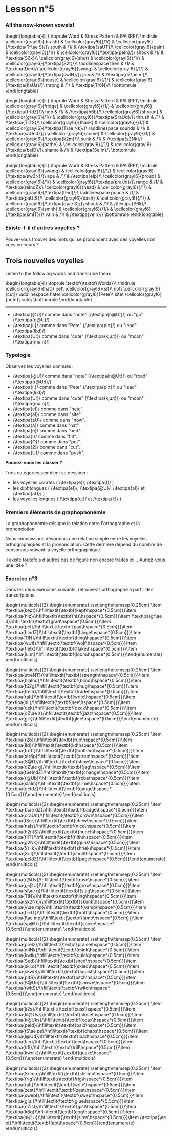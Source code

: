 # Lesson n°5



### All the now-known vowels!


\begin{longtable}{lll}
\toprule
Word & Stress Pattern & IPA (RP)\\
\midrule
\cellcolor{gray!6}{thrash} & \cellcolor{gray!6}{/1/} & \cellcolor{gray!6}{/\textipa{Tr\ae S}/}\\
south & /1/ & /\textipa{saUT}/\\
\cellcolor{gray!6}{pain} & \cellcolor{gray!6}{/1/} & \cellcolor{gray!6}{/\textipa{peIn}/}\\
shock & /1/ & /\textipa{S6k}/\\
\cellcolor{gray!6}{shut} & \cellcolor{gray!6}{/1/} & \cellcolor{gray!6}{/\textipa{S2t}/}\\
\addlinespace
then & /1/ & /\textipa{Den}/\\
\cellcolor{gray!6}{swing} & \cellcolor{gray!6}{/1/} & \cellcolor{gray!6}{/\textipa{swIN}/}\\
jam & /1/ & /\textipa{dZ\ae m}/\\
\cellcolor{gray!6}{house} & \cellcolor{gray!6}{/1/} & \cellcolor{gray!6}{/\textipa{haUs}/}\\
throng & /1/ & /\textipa{Tr6N}/\\
\bottomrule
\end{longtable}


\begin{longtable}{lll}
\toprule
Word & Stress Pattern & IPA (RP)\\
\midrule
\cellcolor{gray!6}{fridge} & \cellcolor{gray!6}{/1/} & \cellcolor{gray!6}{/\textipa{frIdZ}/}\\
hob & /1/ & /\textipa{h6b}/\\
\cellcolor{gray!6}{shroud} & \cellcolor{gray!6}{/1/} & \cellcolor{gray!6}{/\textipa{SraUd}/}\\
thrush & /1/ & /\textipa{Tr2S}/\\
\cellcolor{gray!6}{thank} & \cellcolor{gray!6}{/1/} & \cellcolor{gray!6}{/\textipa{T\ae Nk}/}\\
\addlinespace
sounds & /1/ & /\textipa{saUndz}/\\
\cellcolor{gray!6}{come} & \cellcolor{gray!6}{/1/} & \cellcolor{gray!6}{/\textipa{k2m}/}\\
sunk & /1/ & /\textipa{s2Nk}/\\
\cellcolor{gray!6}{bathe} & \cellcolor{gray!6}{/1/} & \cellcolor{gray!6}{/\textipa{beID}/}\\
shame & /1/ & /\textipa{SeIm}/\\
\bottomrule
\end{longtable}


\begin{longtable}{lll}
\toprule
Word & Stress Pattern & IPA (RP)\\
\midrule
\cellcolor{gray!6}{swung} & \cellcolor{gray!6}{/1/} & \cellcolor{gray!6}{/\textipa{sw2N}/}\\
ape & /1/ & /\textipa{eIp}/\\
\cellcolor{gray!6}{proud} & \cellcolor{gray!6}{/1/} & \cellcolor{gray!6}{/\textipa{praUd}/}\\
range & /1/ & /\textipa{reIndZ}/\\
\cellcolor{gray!6}{head} & \cellcolor{gray!6}{/1/} & \cellcolor{gray!6}{/\textipa{hed}/}\\
\addlinespace
pouch & /1/ & /\textipa{paUtS}/\\
\cellcolor{gray!6}{dash} & \cellcolor{gray!6}{/1/} & \cellcolor{gray!6}{/\textipa{d\ae S}/}\\
shock & /1/ & /\textipa{S6k}/\\
\cellcolor{gray!6}{smith} & \cellcolor{gray!6}{/1/} & \cellcolor{gray!6}{/\textipa{smIT}/}\\
vain & /1/ & /\textipa{veIn}/\\
\bottomrule
\end{longtable}

### Existe-t-il d'autres voyelles ?

Pouve-vous trouver des mots qui se prononcent avec des voyelles non vues en cours ?



## Trois nouvelles voyelles

Listen to the following words and transcribe them:



 
\begin{longtable}{l}
\toprule
\textbf{\textbf{Words}}\\
\midrule
\cellcolor{gray!6}{hat}\\
pet\\
\cellcolor{gray!6}{sit}\\
not\\
\cellcolor{gray!6}{cut}\\
\addlinespace
hate\\
\cellcolor{gray!6}{Pete}\\
site\\
\cellcolor{gray!6}{note}\\
cute\\
\bottomrule
\end{longtable} 

---



* /\textipa{@U}/ comme dans "note" (/\textipa{n@Ut}/) ou "go" (/\textipa{g@U}/)
* /\textipa{i:}/ comme dans "Pete" (/\textipa{pi:t}/) ou "lead" (/\textipa{li:d}/)
* /\textipa{U:}/ comme dans "cute" (/\textipa{kju:t}/) ou "moon" (/\textipa{mu:n}/)



### Typologie

Observez les voyelles connues :

* /\textipa{@U}/ comme dans "note" (/\textipa{n@Ut}/) ou "road" (/\textipa{r@Ud}/)
* /\textipa{i:}/ comme dans "Pete" (/\textipa{pi:t}/) ou "lead" (/\textipa{li:d}/)
* /\textipa{U:}/ comme dans "cute" (/\textipa{kju:t}/) ou "moon" (/\textipa{mu:n}/)
*  /\textipa{eI}/ comme dans "hate".
*  /\textipa{aI}/ comme dans "site".
*  /\textipa{aU}/ comme dans "now".
*  /\textipa{a}/ comme dans "hat".
*  /\textipa{e}/ comme dans "bed".
*  /\textipa{I}/ comme dans "hit".
*  /\textipa{O}/ comme dans "pot".
*  /\textipa{2}/ comme dans "cut".
*  /\textipa{U}/ comme dans "push".

**Pouvez-vous les classer ?**



Trois catégories semblent se dessiner :

* les voyelles courtes ( /\textipa{e}/, /\textipa{I}/ )
* les diphtongues ( /\textipa{eI}/, /\textipa{@U}/, /\textipa{aI}/ et /\textipa{aU}/ )
* les voyelles longues ( /\textipa{u:}/ et /\textipa{i:}/ )



### Premiers éléments de graphophonémie

La graphophonémie désigne la relation entre l'orthographe et la prononciation.

Nous connaissons désormais une relation simple entre les voyelles orthographiques et la prononciation.
Cette dernière dépend du nombre de consonnes suivant la voyelle orthographique.

Il existe toutefois d'autres cas de figure non encore traités ici... Auriez-vous une idée ?



### Exercice n°3

Dans les deux exercices suivants, retrouvez l'orthographe à partir des transcriptions.



\begin{multicols}{2}
\begin{enumerate}
\setlength\itemsep{0.25cm}
\item /\textipa{kept}/\hfill\textit{\textbf{kept\hspace*{0.5cm}}}\item /\textipa{hIz}/\hfill\textit{\textbf{his\hspace*{0.5cm}}}\item /\textipa{gr\ae d}/\hfill\textit{\textbf{grad\hspace*{0.5cm}}}\item /\textipa{peI}/\hfill\textit{\textbf{pay\hspace*{0.5cm}}}\item /\textipa{hIndZ}/\hfill\textit{\textbf{hinge\hspace*{0.5cm}}}\item /\textipa{TIN}/\hfill\textit{\textbf{thing\hspace*{0.5cm}}}\item /\textipa{wUlf}/\hfill\textit{\textbf{wolf\hspace*{0.5cm}}}\item /\textipa{fleIk}/\hfill\textit{\textbf{flake\hspace*{0.5cm}}}\item /\textipa{lu:m}/\hfill\textit{\textbf{loom\hspace*{0.5cm}}}\end{enumerate}
\end{multicols}

\begin{multicols}{2}
\begin{enumerate}
\setlength\itemsep{0.25cm}
\item /\textipa{streNT}/\hfill\textit{\textbf{strength\hspace*{0.5cm}}}\item /\textipa{blaInd}/\hfill\textit{\textbf{blind\hspace*{0.5cm}}}\item /\textipa{tS2g}/\hfill\textit{\textbf{chug\hspace*{0.5cm}}}\item /\textipa{treId}/\hfill\textit{\textbf{trade\hspace*{0.5cm}}}\item /\textipa{raIt}/\hfill\textit{\textbf{write\hspace*{0.5cm}}}\item /\textipa{si:}/\hfill\textit{\textbf{see\hspace*{0.5cm}}}\item /\textipa{dek}/\hfill\textit{\textbf{deck\hspace*{0.5cm}}}\item /\textipa{dZ\ae z}/\hfill\textit{\textbf{jazz\hspace*{0.5cm}}}\item /\textipa{gli:}/\hfill\textit{\textbf{glee\hspace*{0.5cm}}}\end{enumerate}
\end{multicols}

\begin{multicols}{2}
\begin{enumerate}
\setlength\itemsep{0.25cm}
\item /\textipa{r2b}/\hfill\textit{\textbf{rub\hspace*{0.5cm}}}\item /\textipa{lId}/\hfill\textit{\textbf{lid\hspace*{0.5cm}}}\item /\textipa{tu:Tt}/\hfill\textit{\textbf{toothed\hspace*{0.5cm}}}\item /\textipa{str6p}/\hfill\textit{\textbf{strop\hspace*{0.5cm}}}\item /\textipa{S@U}/\hfill\textit{\textbf{show\hspace*{0.5cm}}}\item /\textipa{dZ\ae g}/\hfill\textit{\textbf{jag\hspace*{0.5cm}}}\item /\textipa{tSeIndZ}/\hfill\textit{\textbf{change\hspace*{0.5cm}}}\item /\textipa{r@Ub}/\hfill\textit{\textbf{robe\hspace*{0.5cm}}}\item /\textipa{slaIm}/\hfill\textit{\textbf{slime\hspace*{0.5cm}}}\item /\textipa{geIdZ}/\hfill\textit{\textbf{gauge\hspace*{0.5cm}}}\end{enumerate}
\end{multicols}

\begin{multicols}{2}
\begin{enumerate}
\setlength\itemsep{0.25cm}
\item /\textipa{b\ae dZ}/\hfill\textit{\textbf{badge\hspace*{0.5cm}}}\item /\textipa{draUn}/\hfill\textit{\textbf{drown\hspace*{0.5cm}}}\item /\textipa{tSu:}/\hfill\textit{\textbf{chew\hspace*{0.5cm}}}\item /\textipa{naIs}/\hfill\textit{\textbf{nice\hspace*{0.5cm}}}\item /\textipa{h2ntS}/\hfill\textit{\textbf{hunch\hspace*{0.5cm}}}\item /\textipa{fIlT}/\hfill\textit{\textbf{filth\hspace*{0.5cm}}}\item /\textipa{g2Nk}/\hfill\textit{\textbf{gunk\hspace*{0.5cm}}}\item /\textipa{Sri:k}/\hfill\textit{\textbf{shriek\hspace*{0.5cm}}}\item /\textipa{SrIl}/\hfill\textit{\textbf{shrill\hspace*{0.5cm}}}\item /\textipa{peIdZ}/\hfill\textit{\textbf{page\hspace*{0.5cm}}}\end{enumerate}
\end{multicols}

\begin{multicols}{2}
\begin{enumerate}
\setlength\itemsep{0.25cm}
\item /\textipa{r@Uv}/\hfill\textit{\textbf{rove\hspace*{0.5cm}}}\item /\textipa{gr@U}/\hfill\textit{\textbf{grow\hspace*{0.5cm}}}\item /\textipa{sl\ae g}/\hfill\textit{\textbf{slag\hspace*{0.5cm}}}\item /\textipa{TIN}/\hfill\textit{\textbf{thing\hspace*{0.5cm}}}\item /\textipa{sk2Nk}/\hfill\textit{\textbf{skunk\hspace*{0.5cm}}}\item /\textipa{v\ae mp}/\hfill\textit{\textbf{vamp\hspace*{0.5cm}}}\item /\textipa{br6T}/\hfill\textit{\textbf{broth\hspace*{0.5cm}}}\item /\textipa{l\ae mp}/\hfill\textit{\textbf{lamp\hspace*{0.5cm}}}\item /\textipa{sp@Uk}/\hfill\textit{\textbf{spoke\hspace*{0.5cm}}}\end{enumerate}
\end{multicols}
 
 
\begin{multicols}{2}
\begin{enumerate}
\setlength\itemsep{0.25cm}
\item /\textipa{preIz}/\hfill\textit{\textbf{praise\hspace*{0.5cm}}}\item /\textipa{mINk}/\hfill\textit{\textbf{mink\hspace*{0.5cm}}}\item /\textipa{kwIk}/\hfill\textit{\textbf{quick\hspace*{0.5cm}}}\item /\textipa{Sed}/\hfill\textit{\textbf{shed\hspace*{0.5cm}}}\item /\textipa{ski:d}/\hfill\textit{\textbf{skied\hspace*{0.5cm}}}\item /\textipa{skwIS}/\hfill\textit{\textbf{squish\hspace*{0.5cm}}}\item /\textipa{pItS}/\hfill\textit{\textbf{pitch\hspace*{0.5cm}}}\item /\textipa{S@Un}/\hfill\textit{\textbf{shown\hspace*{0.5cm}}}\item /\textipa{twItS}/\hfill\textit{\textbf{twitch\hspace*{0.5cm}}}\end{enumerate}
\end{multicols}
 
\begin{multicols}{2}
\begin{enumerate}
\setlength\itemsep{0.25cm}
\item /\textipa{k2s}/\hfill\textit{\textbf{cuss\hspace*{0.5cm}}}\item /\textipa{kl@Us}/\hfill\textit{\textbf{close\hspace*{0.5cm}}}\item /\textipa{k@Uks}/\hfill\textit{\textbf{coax\hspace*{0.5cm}}}\item /\textipa{peId}/\hfill\textit{\textbf{paid\hspace*{0.5cm}}}\item /\textipa{tS\ae ps}/\hfill\textit{\textbf{chaps\hspace*{0.5cm}}}\item /\textipa{l@Ud}/\hfill\textit{\textbf{load\hspace*{0.5cm}}}\item /\textipa{ti:n}/\hfill\textit{\textbf{teen\hspace*{0.5cm}}}\item /\textipa{trIl}/\hfill\textit{\textbf{trill\hspace*{0.5cm}}}\item /\textipa{kweIk}/\hfill\textit{\textbf{quake\hspace*{0.5cm}}}\end{enumerate}
\end{multicols}

\begin{multicols}{2}
\begin{enumerate}
\setlength\itemsep{0.25cm}
\item /\textipa{SrImp}/\hfill\textit{\textbf{shrimp\hspace*{0.5cm}}}\item /\textipa{frIg}/\hfill\textit{\textbf{frig\hspace*{0.5cm}}}\item /\textipa{raIt}/\hfill\textit{\textbf{write\hspace*{0.5cm}}}\item /\textipa{zest}/\hfill\textit{\textbf{zest\hspace*{0.5cm}}}\item /\textipa{swept}/\hfill\textit{\textbf{swept\hspace*{0.5cm}}}\item /\textipa{glu:}/\hfill\textit{\textbf{glue\hspace*{0.5cm}}}\item /\textipa{dZIst}/\hfill\textit{\textbf{gist\hspace*{0.5cm}}}\item /\textipa{k6g}/\hfill\textit{\textbf{cog\hspace*{0.5cm}}}\item /\textipa{sl@U}/\hfill\textit{\textbf{slow\hspace*{0.5cm}}}\item /\textipa{\ae pt}/\hfill\textit{\textbf{apt\hspace*{0.5cm}}}\end{enumerate}
\end{multicols}
 
 
 
